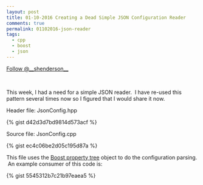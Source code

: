 ```yaml
---
layout: post
title: 01-10-2016 Creating a Dead Simple JSON Configuration Reader
comments: true
permalink: 01102016-json-reader
tags:
  - cpp
  - boost
  - json
---
```


<div><!-- <a href="https://twitter.com/share" class="twitter-share-button" data-via="__shenderson__">Tweet</a> --><a class="twitter-follow-button" data-show-count="false" href="https://twitter.com/__shenderson__">Follow @__shenderson__</a> <script>!function(d,s,id){var js,fjs=d.getElementsByTagName(s)[0],p=/^http:/.test(d.location)?'http':'https';if(!d.getElementById(id)){js=d.createElement(s);js.id=id;js.src=p+'://platform.twitter.com/widgets.js';fjs.parentNode.insertBefore(js,fjs);}}(document, 'script', 'twitter-wjs');</script></div>

<script>!function(d,s,id){var js,fjs=d.getElementsByTagName(s)[0];if(!d.getElementById(id)){js=d.createElement(s);js.id=id;js.src="//platform.twitter.com/widgets.js";fjs.parentNode.insertBefore(js,fjs);}}(document,"script","twitter-wjs");</script>

&nbsp;

This week, I had a need for a simple JSON reader. &nbsp;I have re-used this pattern several times now so I figured that I would share it now.&nbsp;

Header file: JsonConfig.hpp

{% gist d42d3d7bd9814d573acf %}

Source file: JsonConfig.cpp

{% gist ec4c06be2d05c195d87a %}

This file uses the [Boost property tree](http://www.boost.org/doc/libs/1_60_0/doc/html/property_tree.html) object to do the configuration parsing. &nbsp;An example consumer of this code is:

{% gist 5545312b7c21b97eaea5 %}

&nbsp;